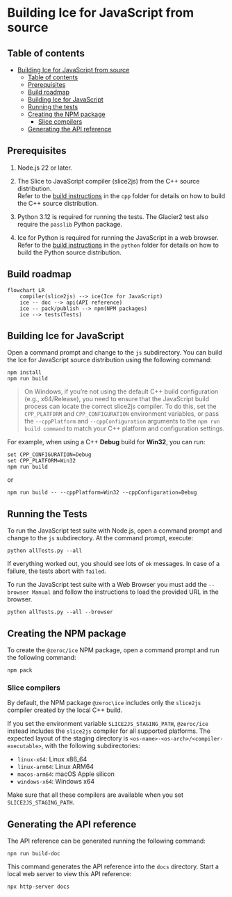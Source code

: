 # Building Ice for JavaScript from source

## Table of contents

- [Building Ice for JavaScript from source](#building-ice-for-javascript-from-source)
  - [Table of contents](#table-of-contents)
  - [Prerequisites](#prerequisites)
  - [Build roadmap](#build-roadmap)
  - [Building Ice for JavaScript](#building-ice-for-javascript)
  - [Running the tests](#running-the-tests)
  - [Creating the NPM package](#creating-the-npm-package)
    - [Slice compilers](#slice-compilers)
  - [Generating the API reference](#generating-the-api-reference)

## Prerequisites

1. Node.js 22 or later.

2. The Slice to JavaScript compiler (slice2js) from the C++ source distribution. \
   Refer to the [build instructions](../cpp/BUILDING.md) in the `cpp` folder for details on how to build the C++ source
   distribution.

3. Python 3.12 is required for running the tests. The Glacier2 test also require the `passlib` Python package.

4. Ice for Python is required for running the JavaScript in a web browser.\
   Refer to the [build instructions](../python/BUILDING.md) in the `python` folder for details on how to build the
   Python source distribution.

## Build roadmap

```mermaid
flowchart LR
    compiler(slice2js) --> ice(Ice for JavaScript)
    ice -- doc --> api(API reference)
    ice -- pack/publish --> npm(NPM packages)
    ice --> tests(Tests)
```

## Building Ice for JavaScript

Open a command prompt and change to the `js` subdirectory. You can build the Ice for JavaScript source distribution
using the following command:

```shell
npm install
npm run build
```

> On Windows, if you’re not using the default C++ build configuration (e.g., x64/Release), you need to ensure that the
> JavaScript build process can locate the correct slice2js compiler. To do this, set the `CPP_PLATFORM` and
> `CPP_CONFIGURATION` environment variables, or pass the `--cppPlatform` and `--cppConfiguration` arguments to the
> `npm run build command` to match your C++ platform and configuration settings.

For example, when using a C++ **Debug** build for **Win32**, you can run:

```shell
set CPP_CONFIGURATION=Debug
set CPP_PLATFORM=Win32
npm run build
```

or

```shell
npm run build -- --cppPlatform=Win32 --cppConfiguration=Debug
```

## Running the Tests

To run the JavaScript test suite with Node.js, open a command prompt and change to the `js` subdirectory. At the
command prompt, execute:

```shell
python allTests.py --all
```

If everything worked out, you should see lots of `ok` messages. In case of a failure, the tests abort with `failed`.

To run the JavaScript test suite with a Web Browser you must add the `--browser Manual` and follow the instructions
to load the provided URL in the browser.

```shell
python allTests.py --all --browser
```

## Creating the NPM package

To create the `@zeroc/ice` NPM package, open a command prompt and run the following command:

```shell
npm pack
```

### Slice compilers

By default, the NPM package `@zeroc\ice` includes only the `slice2js` compiler created by the local C++ build.

If you set the environment variable `SLICE2JS_STAGING_PATH`, `@zeroc/ice` instead includes the `slice2js` compiler
for all supported platforms. The expected layout of the staging directory is `<os-name>-<os-arch>/<compiler-executable>`,
with the following subdirectories:

- `linux-x64`: Linux x86_64
- `linux-arm64`: Linux ARM64
- `macos-arm64`: macOS Apple silicon
- `windows-x64`: Windows x64

Make sure that all these compilers are available when you set `SLICE2JS_STAGING_PATH`.

## Generating the API reference

The API reference can be generated running the following command:

```shell
npn run build-doc
```

This command generates the API reference into the `docs` directory. Start a local web server to view this API reference:

```shell
npx http-server docs
```
